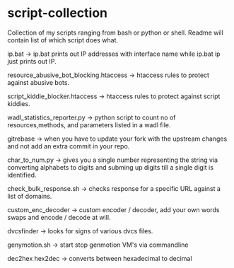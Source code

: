 script-collection
=================

Collection of my scripts ranging from bash or python or shell. 
Readme will contain list of which script does what.

ip.bat -> ip.bat prints out IP addresses with interface name while ip.bat ip just prints out IP.

resource_abusive_bot_blocking.htaccess -> htaccess rules to protect against abusive bots.

script_kiddie_blocker.htaccess -> htaccess rules to protect against script kiddies.

wadl_statistics_reporter.py -> python script to count no of resources,methods, and parameters listed in a wadl file.

gitrebase -> when you have to update your fork with the upstream changes and not add an extra commit in your repo.

char_to_num.py -> gives you a single number representing the string via converting alphabets to digits and subming up digits till a single digit is identified.

check_bulk_response.sh -> checks response for a specific URL against a list of domains.

custom_enc_decoder -> custom encoder / decoder, add your own words swaps and encode / decode at will.

dvcsfinder -> looks for signs of various dvcs files.

genymotion.sh -> start stop genmotion VM's via commandline

dec2hex hex2dec -> converts between hexadecimal to decimal

